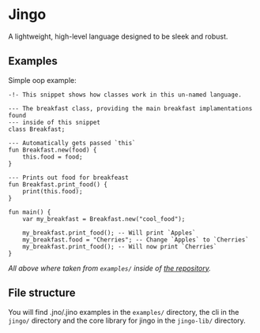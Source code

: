 # Jingo

A lightweight, high-level language designed to be sleek and robust.

## Examples

Simple oop example:

```jingo
-!- This snippet shows how classes work in this un-named language.

--- The breakfast class, providing the main breakfast implamentations found
--- inside of this snippet
class Breakfast;

--- Automatically gets passed `this`
fun Breakfast.new(food) {
	this.food = food;
}

--- Prints out food for breakfeast
fun Breakfast.print_food() {
	print(this.food);
}

fun main() {
	var my_breakfast = Breakfast.new("cool_food");

	my_breakfast.print_food(); -- Will print `Apples`
	my_breakfast.food = "Cherries"; -- Change `Apples` to `Cherries`
	my_breakfast.print_food(); -- Will now print `Cherries`
}
```

*All above where taken from `examples/` inside of [the repository](https://github.com/scOwez/jingo/tree/master/examples).*

## File structure

You will find .jno/.jino examples in the `examples/` directory, the cli in the `jingo/` directory and the core library for jingo in the `jingo-lib/` directory.
